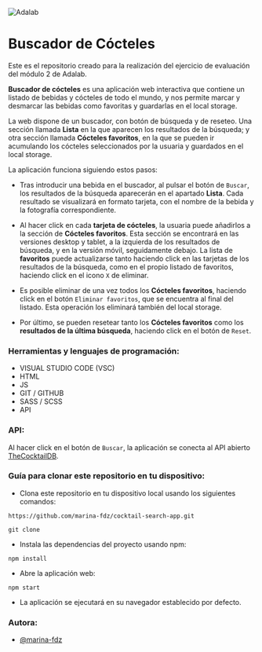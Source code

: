 ![Adalab](https://beta.adalab.es/resources/images/adalab-logo-155x61-bg-white.png)

# Buscador de Cócteles

Este es el repositorio creado para la realización del ejercicio de evaluación del módulo 2 de Adalab.

**Buscador de cócteles** es una aplicación web interactiva que contiene un listado de bebidas y cócteles de todo el mundo, y nos permite marcar y desmarcar las bebidas como favoritas y guardarlas en el local storage.

La web dispone de un buscador, con botón de búsqueda y de reseteo. Una sección llamada **Lista** en la que aparecen los resultados de la búsqueda; y otra sección llamada **Cócteles favoritos**, en la que se pueden ir acumulando los cócteles seleccionados por la usuaria y guardados en el local storage.

La aplicación funciona siguiendo estos pasos:

- Tras introducir una bebida en el buscador, al pulsar el botón de `Buscar`, los resultados de la búsqueda aparecerán en el apartado **Lista**. Cada resultado se visualizará en formato tarjeta, con el nombre de la bebida y la fotografía correspondiente.

- Al hacer click en cada **tarjeta de cócteles**, la usuaria puede añadirlos a la sección de **Cócteles favoritos**. Esta sección se encontrará en las versiones desktop y tablet, a la izquierda de los resultados de búsqueda, y en la versión móvil, seguidamente debajo. La lista de **favoritos** puede actualizarse tanto haciendo click en las tarjetas de los resultados de la búsqueda, como en el propio listado de favoritos, haciendo click en el icono `X` de eliminar.

- Es posible eliminar de una vez todos los **Cócteles favoritos**, haciendo click en el botón `Eliminar favoritos`, que se encuentra al final del listado. Esta operación los eliminará también del local storage.

- Por último, se pueden resetear tanto los **Cócteles favoritos** como los **resultados de la última búsqueda**, haciendo click en el botón de `Reset`.




### Herramientas y lenguajes de programación:

- VISUAL STUDIO CODE (VSC) 
- HTML 
- JS 
- GIT / GITHUB 
- SASS / SCSS 
- API 




### API:

Al hacer click en el botón de `Buscar`, la aplicación se conecta al API abierto [TheCocktailDB](https://www.thecocktaildb.com/api.php).




### Guía para clonar este repositorio en tu dispositivo:


- Clona este repositorio en tu dispositivo local usando los siguientes comandos:

```
https://github.com/marina-fdz/cocktail-search-app.git
```

```
git clone
```

- Instala las dependencias del proyecto usando npm:

```
npm install
```

- Abre la aplicación web:

```
npm start
```

- La aplicación se ejecutará en su navegador establecido por defecto.




### Autora:

- [@marina-fdz](https://www.github.com/marina-fdz)
